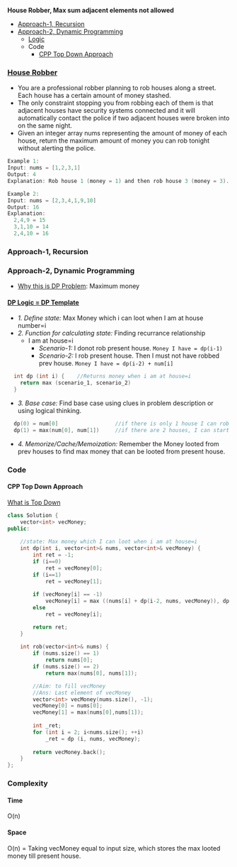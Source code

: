 **House Robber, Max sum adjacent elements not allowed**
- [Approach-1, Recursion](#a1)
- [Approach-2, Dynamic Programming](#a2)
  - [Logic](#l)
  - Code
    - [CPP Top Down Approach](#cpptd)

### [House Robber](https://leetcode.com/problems/house-robber/)
- You are a professional robber planning to rob houses along a street. Each house has a certain amount of money stashed.
- The only constraint stopping you from robbing each of them is that adjacent houses have security systems connected and it will automatically contact the police if two adjacent houses were broken into on the same night.
- Given an integer array nums representing the amount of money of each house, return the maximum amount of money you can rob tonight without alerting the police.
```c
Example 1:
Input: nums = [1,2,3,1]
Output: 4
Explanation: Rob house 1 (money = 1) and then rob house 3 (money = 3).

Example 2:
Input: nums = [2,3,4,1,9,10]
Output: 16
Explanation: 
  2,4,9 = 15
  3,1,10 = 14
  2,4,10 = 16
```

<a name=a1></a>
### Approach-1, Recursion


<a name=a2></a>
### Approach-2, Dynamic Programming
- [Why this is DP Problem](/DS_Questions/Algorithms/Dynamic_Programming#i): Maximum money

#### [DP Logic = DP Template](/DS_Questions/Algorithms/Dynamic_Programming#tem)
- _1. Define state:_ Max Money which i can loot when I am at house number=i
- _2. Function for calculating state:_ Finding recurrance relationship
  - I am at house=i
    - _Scenario-1:_ I donot rob present house. `Money I have = dp(i-1)`
    - _Scenario-2:_ I rob present house. Then I must not have robbed prev house. `Money I have = dp(i-2) + num[i]`
```c
  int dp (int i) {    //Returns money when i am at house=i
    return max (scenario_1, scenario_2)
  }
```
- _3. Base case:_ Find base case using clues in problem description or using logical thinking.
```c
  dp(0) = num[0]                  //if there is only 1 house I can rob that only
  dp(1) = max(num[0], num[1])     //if there are 2 houses, I can start with max of 2
```
- _4. Memorize/Cache/Memoization:_ Remember the Money looted from prev houses to find max money that can be looted from present house.

### Code
<a name=cpptd></a>
#### CPP Top Down Approach
[What is Top Down](/DS_Questions/Algorithms/Dynamic_Programming/README.md#td)
```cpp
class Solution {
    vector<int> vecMoney;
public:
    
    //state: Max money which I can loot when i am at house=i
    int dp(int i, vector<int>& nums, vector<int>& vecMoney) {
        int ret = -1;
        if (i==0)
            ret = vecMoney[0];
        if (i==1)
            ret = vecMoney[1];
        
        if (vecMoney[i] == -1)
            vecMoney[i] = max ((nums[i] + dp(i-2, nums, vecMoney)), dp(i-1, nums, vecMoney));
        else
            ret = vecMoney[i];

        return ret;
    }
    
    int rob(vector<int>& nums) {
        if (nums.size() == 1)
            return nums[0];
        if (nums.size() == 2)
            return max(nums[0], nums[1]);

        //Aim: to fill vecMoney
        //Ans: Last element of vecMoney
        vector<int> vecMoney(nums.size(), -1);
        vecMoney[0] = nums[0];
        vecMoney[1] = max(nums[0],nums[1]);
        
        int _ret;
        for (int i = 2; i<nums.size(); ++i)
            _ret = dp (i, nums, vecMoney);
        
        return vecMoney.back();
    }
};
```

### Complexity
#### Time
O(n)
#### Space
O(n) = Taking vecMoney equal to input size, which stores the max looted money till present house.
